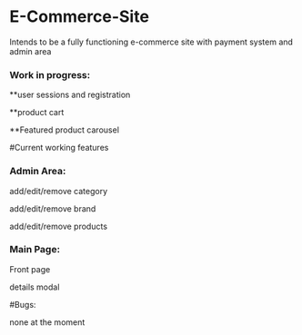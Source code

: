# E-Commerce-Site
Intends to be a fully functioning e-commerce site with payment system and admin area

<h3><b>Work in progress:</b></h3>

**user sessions and registration

**product cart

**Featured product carousel

#Current working features
<b><h3>Admin Area:</h3></b>

add/edit/remove  category

add/edit/remove  brand

add/edit/remove products

<b><h3>Main Page:</h3></b>

Front page

details modal

#Bugs:

none at the moment

